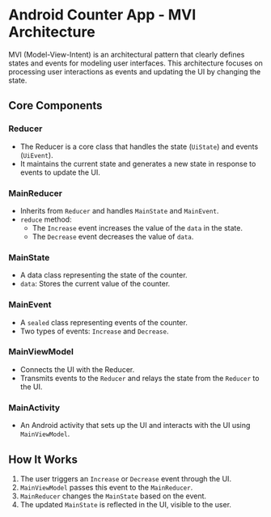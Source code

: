 # Android Counter App - MVI Architecture

MVI (Model-View-Intent) is an architectural pattern that clearly defines states and events for modeling user interfaces. This architecture focuses on processing user interactions as events and updating the UI by changing the state.

## Core Components

### Reducer
- The Reducer is a core class that handles the state (`UiState`) and events (`UiEvent`).
- It maintains the current state and generates a new state in response to events to update the UI.

### MainReducer
- Inherits from `Reducer` and handles `MainState` and `MainEvent`.
- `reduce` method:
  - The `Increase` event increases the value of the `data` in the state.
  - The `Decrease` event decreases the value of `data`.

### MainState
- A data class representing the state of the counter.
- `data`: Stores the current value of the counter.

### MainEvent
- A `sealed` class representing events of the counter.
- Two types of events: `Increase` and `Decrease`.

### MainViewModel
- Connects the UI with the Reducer.
- Transmits events to the `Reducer` and relays the state from the `Reducer` to the UI.

### MainActivity
- An Android activity that sets up the UI and interacts with the UI using `MainViewModel`.

## How It Works

1. The user triggers an `Increase` or `Decrease` event through the UI.
2. `MainViewModel` passes this event to the `MainReducer`.
3. `MainReducer` changes the `MainState` based on the event.
4. The updated `MainState` is reflected in the UI, visible to the user.
